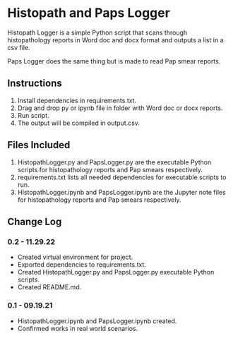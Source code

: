 # Histopath and Paps Logger
Histopath Logger is a simple Python script that scans through histopathology reports in Word doc and docx format and outputs a list in a csv file.

Paps Logger does the same thing but is made to read Pap smear reports.

## Instructions
1. Install dependencies in requirements.txt.
2. Drag and drop py or ipynb file in folder with Word doc or docx reports.
3. Run script.
4. The output will be compiled in output.csv.

## Files Included
1. HistopathLogger.py and PapsLogger.py are the executable Python scripts for histopathology reports and Pap smears respectively.
2. requirements.txt lists all needed dependencies for executable scripts to run.
3. HistopathLogger.ipynb and PapsLogger.ipynb are the Jupyter note files for histopathology reports and Pap smears respectively.

## Change Log
### 0.2 - 11.29.22
- Created virtual environment for project.
- Exported dependencies to requirements.txt.
- Created HistopathLogger.py and PapsLogger.py executable Python scripts.
- Created README.md.

### 0.1 - 09.19.21
- HistopathLogger.ipynb and PapsLogger.ipynb created.
- Confirmed works in real world scenarios.